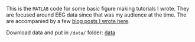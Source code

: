 This is the `MATLAB` code for some basic figure making tutorials I wrote. They are focused around EEG data since that was my audience at the time. The are accompanied by a few [blog posts I wrote here](https://jabrantley.github.io/year-archive/). 


Download data and put in `/data/` folder: [data](https://www.dropbox.com/sh/xtlheuex5rk7whl/AABdveaLOTWPZ2Uxzlm4BBCIa?dl=0)
